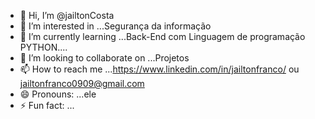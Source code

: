 - 👋 Hi, I’m @jailtonCosta    
- 👀 I’m interested in ...Segurança da informação
- 🌱 I’m currently learning ...Back-End com Linguagem de programação PYTHON....
- 💞️ I’m looking to collaborate on ...Projetos
- 📫 How to reach me ...https://www.linkedin.com/in/jailtonfranco/ ou jailtonfranco0909@gmail.com
- 😄 Pronouns: ...ele
- ⚡ Fun fact: ...

<!---
jailtonCosta/jailtonCosta is a ✨ special ✨ repository because its `README.md` (this file) appears on your GitHub profile.
You can click the Preview link to take a look at your changes.
--->
